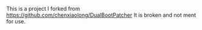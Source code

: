 This is a project I forked from  https://github.com/chenxiaolong/DualBootPatcher  It is broken and not ment for use.
